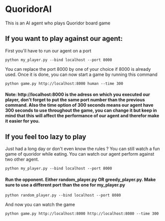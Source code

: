 # QuoridorAI

This is an AI agent who plays Quoridor board game

## If you want to play against our agent:
First you'll have to run our agent on a port 
```
python my_player.py --bind localhost --port 8000
```
You can replace the port 8000 by one of your choice if 8000 is already used.
Once it is done, you can now start a game by running this command
```
python game.py http://localhost:8000 human --time 300
```
#### Note: http://localhost:8000 is the adress on which you executed our player, don't forget to put the same port number than the previous command. Also the time option of 300 seconds means our agent have 300 seconds to use throughout the game, you can change it but keep in mind that this will affect the performance of our agent and therefor make it easier for you.

## If you feel too lazy to play
Just had a long day or don't even know the rules ? You can still watch a fun game of quoridor while eating.
You can watch our agent perform against two other agent.
```
python my_player.py --bind localhost --port 8000
```
#### Run the opponent. Either random_player.py OR greedy_player.py. Make sure to use a different port than the one for my_player.py
```
python random_player.py --bind localhost --port 8080
```
And now you can watch the game 
```
python game.py http://localhost:8000 http://localhost:8080 --time 300
```
